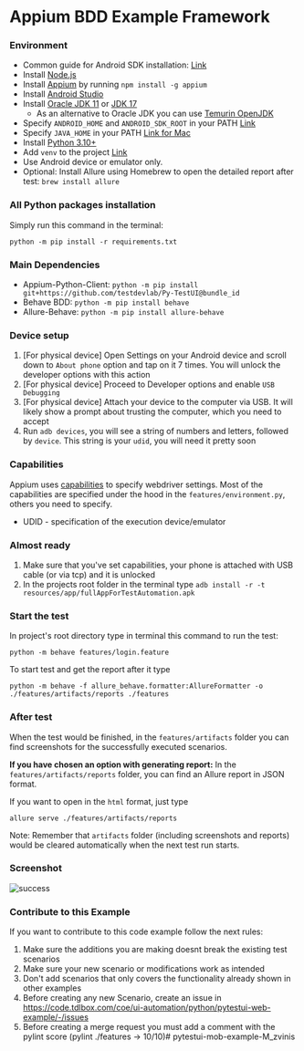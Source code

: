 # Appium BDD Example Framework

### Environment
- Common guide for Android SDK installation: [Link](https://github.com/testdevlab/TestRay/blob/master/SETUP.md#running-android-tests)
- Install [Node.js](https://nodejs.org/en)
- Install [Appium](https://github.com/appium/appium) by running `npm install -g appium`
- Install [Android Studio](https://developer.android.com/)
- Install [Oracle JDK 11](https://www.oracle.com/java/technologies/downloads/#java11) or [JDK 17](https://www.oracle.com/java/technologies/downloads/#java17)
    - As an alternative to Oracle JDK you can use [Temurin OpenJDK](https://adoptium.net/en-GB/temurin/releases/)
- Specify `ANDROID_HOME` and `ANDROID_SDK_ROOT` in your PATH [Link](https://developer.android.com/studio/command-line/variables)
- Specify `JAVA_HOME` in your PATH [Link for Mac](https://stackoverflow.com/questions/15826202/where-is-java-installed-on-mac-os-x)
- Install [Python 3.10+](https://www.python.org/downloads/)
- Add `venv` to the project [Link](https://docs.python.org/3/library/venv.html)
- Use Android device or emulator only.
- Optional: Install Allure using Homebrew to open the detailed report after test: `brew install allure`

### All Python packages installation
Simply run this command in the terminal:
```
python -m pip install -r requirements.txt
```

### Main Dependencies
- Appium-Python-Client: `python -m pip install git+https://github.com/testdevlab/Py-TestUI@bundle_id`
- Behave BDD: `python -m pip install behave`
- Allure-Behave: `python -m pip install allure-behave`

### Device setup
1. [For physical device] Open Settings on your Android device and scroll down to `About phone` option and tap on it 7 times. You will unlock the developer options with this action
2. [For physical device] Proceed to Developer options and enable `USB Debugging`
3. [For physical device] Attach your device to the computer via USB. It will likely show a prompt about trusting the computer, which you need to accept
4. Run `adb devices`, you will see a string of numbers and letters, followed by `device`. This string is your `udid`, you will need it pretty soon

### Capabilities
Appium uses [capabilities](https://appium.io/docs/en/latest/guides/caps/) to specify webdriver settings.
Most of the capabilities are specified under the hood in the `features/environment.py`, others you need to specify.
- UDID - specification of the execution device/emulator

### Almost ready
1. Make sure that you've set capabilities, your phone is attached with USB cable (or via tcp) and it is unlocked
2. In the projects root folder in the terminal type `adb install -r -t resources/app/fullAppForTestAutomation.apk`

### Start the test
In project's root directory type in terminal this command to run the test:
```
python -m behave features/login.feature
```

To start test and get the report after it type
```
python -m behave -f allure_behave.formatter:AllureFormatter -o ./features/artifacts/reports ./features
```

### After test
When the test would be finished, in the `features/artifacts` folder you can find screenshots for the successfully executed scenarios.

**If you have chosen an option with generating report:**
In the `features/artifacts/reports` folder, you can find an Allure report in JSON format.

If you want to open in the `html` format, just type
```
allure serve ./features/artifacts/reports
```

Note: Remember that `artifacts` folder (including screenshots and reports) would be cleared automatically when the next test run starts.

### Screenshot
![success](resourcesuccess_report.png)


### Contribute to this Example

If you want to contribute to this code example follow the next rules:

 1. Make sure the additions you are making doesnt break the existing test scenarios
 2. Make sure your new scenario or modifications work as intended
 3. Don't add scenarios that only covers the functionality already shown in other examples
 4. Before creating any new Scenario, create an issue in https://code.tdlbox.com/coe/ui-automation/python/pytestui-web-example/-/issues
 5. Before creating a merge request you must add a comment with the pylint score (pylint ./features -> 10/10)# pytestui-mob-example-M_zvinis

